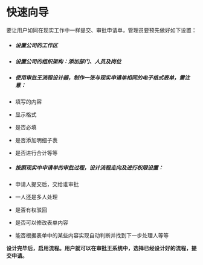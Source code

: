 # 快速向导
要让用户如同在现实工作中一样提交、审批申请单，管理员要预先做好如下设置：

- ##### 设置公司的工作区

- ##### 设置公司的组织架构：添加部门、人员及岗位

- ##### 使用审批王流程设计器，制作一张与现实申请单相同的电子格式表单，需注意：
 - 填写的内容
 - 显示格式
 - 是否必填
 - 是否添加明细子表
 - 是否进行合计等等

- ##### 按照现实中申请单的审批过程，设计流程走向及进行权限设置：
 - 申请人提交后，交给谁审批
 - 一人还是多人处理
 - 是否有权驳回
 - 是否可以修改表单内容
 - 能否根据表单中的某些内容实现自动判断并找到下一步处理人等等

**设计完毕后，启用流程。用户就可以在审批王系统中，选择已经设计好的流程，提交申请。**
